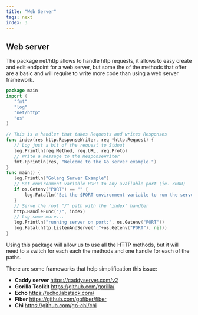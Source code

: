 ```yaml
---
title: "Web Server"
tags: next
index: 3
---
```


## Web server

The package net/http allows to handle http requests, it allows to easy create and edit endpoint for a web server, but some the of the methods that offer are a basic and will require to write more code than using a web server framework.

 ``` go
package main
import (
    "fmt"
    "log"
    "net/http"
    "os"
)

// This is a handler that takes Requests and writes Responses
func index(res http.ResponseWriter, req *http.Request) {
    // Log just a bit of the request to Stdout
    log.Println(req.Method, req.URL, req.Proto)
    // Write a message to the ResponseWriter
    fmt.Fprintln(res, "Welcome to the Go server example.")
}
func main() {
    log.Println("Golang Server Example")
    // Set environment variable PORT to any available port (ie. 3000)
    if os.Getenv("PORT") == "" {
        log.Fatalln("Set the $PORT environment variable to run the server (ie. export PORT=3000)")
    }
    // Serve the root "/" path with the 'index' handler
    http.HandleFunc("/", index)
    // Log some more...
    log.Println("running server on port:", os.Getenv("PORT"))
    log.Fatal(http.ListenAndServe(":"+os.Getenv("PORT"), nil))
}
```

Using this package will allow us to use all the HTTP methods, but it will need to a switch for each each the methods and one handle for each of the paths.

There are some frameworks that help simplification this issue:
- **Caddy server**
https://caddyserver.com/v2
- **Gorilla Toolkit**
https://github.com/gorilla/
- **Echo**
https://echo.labstack.com/
- **Fiber**
https://github.com/gofiber/fiber
- **Chi**
https://github.com/go-chi/chi
